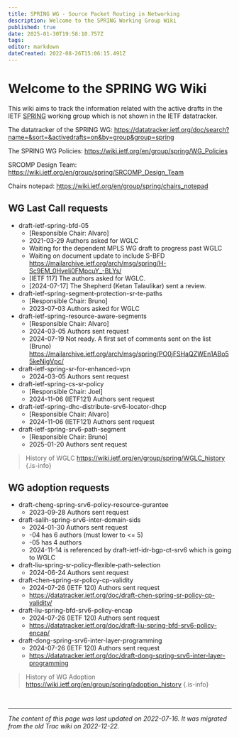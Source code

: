 ```yaml
---
title: SPRING WG - Source Packet Routing in Networking
description: Welcome to the SPRING Working Group Wiki
published: true
date: 2025-01-30T19:58:10.757Z
tags: 
editor: markdown
dateCreated: 2022-08-26T15:06:15.491Z
---
```


# Welcome to the SPRING WG Wiki

This wiki aims to track the information related with the active drafts in the IETF [SPRING](https://datatracker.ietf.org/group/spring/) working group which is not shown in the IETF datatracker. 

The datatracker of the SPRING WG:
https://datatracker.ietf.org/doc/search?name=&sort=&activedrafts=on&by=group&group=spring

The SPRING WG Policies:
https://wiki.ietf.org/en/group/spring/WG_Policies

SRCOMP Design Team:
https://wiki.ietf.org/en/group/spring/SRCOMP_Design_Team

Chairs notepad: https://wiki.ietf.org/en/group/spring/chairs_notepad

## WG Last Call requests
* draft-ietf-spring-bfd-05
   * [Responsible Chair: Alvaro]
   * 2021-03-29 Authors asked for WGLC
   * Waiting for the dependent MPLS WG draft to progress past WGLC
   * Waiting on document update to include S-BFD https://mailarchive.ietf.org/arch/msg/spring/H-Sc9EM_0Hveli0FMpcuY_-BLYs/
   * [IETF 117] The authors asked for WGLC.
   * [2024-07-17] The Shepherd (Ketan Talaulikar) sent a review.
* draft-ietf-spring-segment-protection-sr-te-paths
   * [Responsible Chair: Bruno]
   * 2023-07-03 Authors asked for WGLC
* draft-ietf-spring-resource-aware-segments
  * [Responsible Chair: Alvaro]
  * 2024-03-05 Authors sent request
  * 2024-07-19 Not ready. A first set of comments sent on the list (Bruno) https://mailarchive.ietf.org/arch/msg/spring/PO0jFSHaQZWEn1ABo55keNigVpc/
* draft-ietf-spring-sr-for-enhanced-vpn
  * 2024-03-05 Authors sent request
* draft-ietf-spring-cs-sr-policy
  * [Responsible Chair: Joel]
  * 2024-11-06 (IETF121) Authors sent request
* draft-ietf-spring-dhc-distribute-srv6-locator-dhcp
  * [Responsible Chair: Alvaro]
  * 2024-11-06 (IETF121) Authors sent request
* draft-ietf-spring-srv6-path-segment
  * [Responsible Chair: Bruno]
  * 2025-01-20 Authors sent request
> History of WGLC
https://wiki.ietf.org/en/group/spring/WGLC_history
{.is-info}

## WG adoption requests
* draft-cheng-spring-srv6-policy-resource-gurantee
	 * 2023-09-28 Authors sent request
* draft-salih-spring-srv6-inter-domain-sids
  * 2024-01-30 Authors sent request
  * -04 has 6 authors (must lower to <= 5)
  * -05 has 4 authors
  * 2024-11-14 is referenced by draft-ietf-idr-bgp-ct-srv6  which is going to WGLC
* draft-liu-spring-sr-policy-flexible-path-selection
  * 2024-06-24 Authors sent request
* draft-chen-spring-sr-policy-cp-validity
  * 2024-07-26 (IETF 120) Authors sent request 
  * https://datatracker.ietf.org/doc/draft-chen-spring-sr-policy-cp-validity/
* draft-liu-spring-bfd-srv6-policy-encap
  * 2024-07-26 (IETF 120) Authors sent request 
  * https://datatracker.ietf.org/doc/draft-liu-spring-bfd-srv6-policy-encap/
* draft-dong-spring-srv6-inter-layer-programming
  * 2024-07-26 (IETF 120) Authors sent request
  * https://datatracker.ietf.org/doc/draft-dong-spring-srv6-inter-layer-programming
  
> History of WG Adoption
https://wiki.ietf.org/en/group/spring/adoption_history
{.is-info}


&nbsp;

---

*The content of this page was last updated on 2022-07-16. It was migrated from the old Trac wiki on 2022-12-22.*